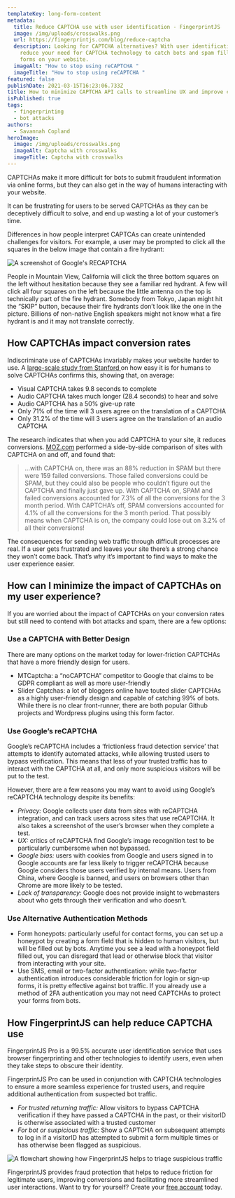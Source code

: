 ```yaml
---
templateKey: long-form-content
metadata:
  title: Reduce CAPTCHA use with user identification - FingerprintJS
  image: /img/uploads/crosswalks.png
  url: https://fingerprintjs.com/blog/reduce-captcha
  description: Looking for CAPTCHA alternatives? With user identification, you can
    reduce your need for CAPTCHA technology to catch bots and spam filling out
    forms on your website.
  imageAlt: "How to stop using reCAPTCHA "
  imageTitle: "How to stop using reCAPTCHA "
featured: false
publishDate: 2021-03-15T16:23:06.733Z
title: How to minimize CAPTCHA API calls to streamline UX and improve conversions
isPublished: true
tags:
  - fingerprinting
  - bot attacks
authors:
  - Savannah Copland
heroImage:
  image: /img/uploads/crosswalks.png
  imageAlt: Captcha with crosswalks
  imageTitle: Captcha with crosswalks
---
```

CAPTCHAs make it more difficult for bots to submit fraudulent information via online forms, but they can also get in the way of humans interacting with your website.

It can be frustrating for users to be served CAPTCHAs as they can be deceptively difficult to solve, and end up wasting a lot of your customer’s time.

Differences in how people interpret CAPTCAs can create unintended challenges for visitors. For example, a user may be prompted to click all the squares in the below image that contain a fire hydrant:

![A screenshot of Google's RECAPTCHA](/img/uploads/hydrants.png "A screenshot of Google's RECAPTCHA")

People in Mountain View, California will click the three bottom squares on the left without hesitation because they see a familiar red hydrant. A few will click all four squares on the left because the little antenna on the top is technically part of the fire hydrant. Somebody from Tokyo, Japan might hit the “SKIP” button, because their fire hydrants don’t look like the one in the picture. Billions of non-native English speakers might not know what a fire hydrant is and it may not translate correctly. 

## How CAPTCHAs impact conversion rates

Indiscriminate use of CAPTCHAs invariably makes your website harder to use. A [large-scale study from Stanford ](https://web.stanford.edu/~jurafsky/burszstein_2010_captcha.pdf)on how easy it is for humans to solve CAPTCHAs confirms this, showing that, on average:

* Visual CAPTCHA takes 9.8 seconds to complete
* Audio CAPTCHA takes much longer (28.4 seconds) to hear and solve
* Audio CAPTCHA has a 50% give-up rate
* Only 71% of the time will 3 users agree on the translation of a CAPTCHA
* Only 31.2% of the time will 3 users agree on the translation of an audio CAPTCHA

The research indicates that when you add CAPTCHA to your site, it reduces conversions. [MOZ.com](https://moz.com/blog/captchas-affect-on-conversion-rates) performed a side-by-side comparison of sites with CAPTCHA on and off, and found that: 

> ...with CAPTCHA on, there was an 88% reduction in SPAM but there were 159 failed conversions. Those failed conversions could be SPAM, but they could also be people who couldn’t figure out the CAPTCHA and finally just gave up. With CAPTCHA on, SPAM and failed conversions accounted for 7.3% of all the conversions for the 3 month period. With CAPTCHA’s off, SPAM conversions accounted for 4.1% of all the conversions for the 3 month period. That possibly means when CAPTCHA is on, the company could lose out on 3.2% of all their conversions!

The consequences for sending web traffic through difficult processes are real. If a user gets frustrated and leaves your site there’s a strong chance they won’t come back. That’s why it’s important to find ways to make the user experience easier.

## How can I minimize the impact of CAPTCHAs on my user experience?

If you are worried about the impact of CAPTCHAs on your conversion rates but still need to contend with bot attacks and spam, there are a few options:

### Use a CAPTCHA with Better Design

There are many options on the market today for lower-friction CAPTCHAs that have a more friendly design for users.

* MTCaptcha: a “noCAPTCHA” competitor to Google that claims to be GDPR compliant as well as more user-friendly
* Slider Captchas: a lot of bloggers online have touted slider CAPTCHAs as a highly user-friendly design and capable of catching 99% of bots. While there is no clear front-runner, there are both popular Github projects and Wordpress plugins using this form factor.

### Use Google’s reCAPTCHA

Google’s reCAPTCHA includes a ‘frictionless fraud detection service’ that attempts to identify automated attacks, while allowing trusted users to bypass verification. This means that less of your trusted traffic has to interact with the CAPTCHA at all, and only more suspicious visitors will be put to the test.

However, there are a few reasons you may want to avoid using Google’s reCAPTCHA technology despite its benefits:

* *Privacy:* Google collects user data from sites with reCAPTCHA integration, and can track users across sites that use reCAPTCHA. It also takes a screenshot of the user’s browser when they complete a test.
* *UX:* critics of reCAPTCHA find Google’s image recognition test to be particularly cumbersome when not bypassed. 
* *Google bias:* users with cookies from Google and users signed in to Google accounts are far less likely to trigger reCAPTCHA because Google considers those users verified by internal means. Users from China, where Google is banned, and users on browsers other than Chrome are more likely to be tested.
* *Lack of transparency:* Google does not provide insight to webmasters about who gets through their verification and who doesn’t.

### Use Alternative Authentication Methods

* Form honeypots: particularly useful for contact forms, you can set up a honeypot by creating a form field that is hidden to human visitors, but will be filled out by bots. Anytime you see a lead with a honeypot field filled out, you can disregard that lead or otherwise block that visitor from interacting with your site.
* Use SMS, email or two-factor authentication: while two-factor authentication introduces considerable friction for login or sign-up forms, it is pretty effective against bot traffic. If you already use a method of 2FA authentication you may not need CAPTCHAs to protect your forms from bots.

## How FingerprintJS can help reduce CAPTCHA use

FingerprintJS Pro is a 99.5% accurate user identification service that uses browser fingerprinting and other technologies to identify users, even when they take steps to obscure their identity.

FingerprintJS Pro can be used in conjunction with CAPTCHA technologies to ensure a more seamless experience for trusted users, and require additional authentication from suspected bot traffic.

* *For trusted returning traffic:* Allow visitors to bypass CAPTCHA verification if they have passed a CAPTCHA in the past, or their visitorID is otherwise associated with a trusted customer
* *For bot or suspicious traffic:* Show a CAPTCHA on subsequent attempts to log in if a visitorID has attempted to submit a form multiple times or has otherwise been flagged as suspicious.

![A flowchart showing how FingerprintJS helps to triage suspicious traffic](/img/uploads/copy-of-the_power_of_fingerprinting_infographic_2.png "A flowchart showing how FingerprintJS helps to triage suspicious traffic")

FingerprintJS provides fraud protection that helps to reduce friction for legitimate users, improving conversions and facilitating more streamlined user interactions. Want to try for yourself? Create your [free account](https://dashboard.fingerprintjs.com/signup) today.